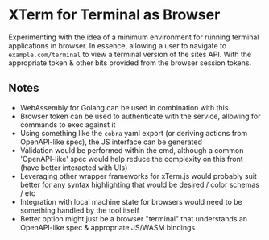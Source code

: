 # XTerm for Terminal as Browser

Experimenting with the idea of a minimum environment for running terminal applications in browser. In essence, allowing a user to navigate to `example.com/terminal` to view a terminal version of the sites API. With the appropriate token & other bits provided from the browser session tokens.

## Notes

- WebAssembly for Golang can be used in combination with this
- Browser token can be used to authenticate with the service, allowing for commands to exec against it
- Using something like the `cobra` yaml export (or deriving actions from OpenAPI-like spec), the JS interface can be generated
- Validation would be performed within the cmd, although a common 'OpenAPI-like' spec would help reduce the complexity on this front (have better interacted with UIs)
- Leveraging other wrapper frameworks for xTerm.js would probably suit better for any syntax highlighting that would be desired / color schemas / etc
- Integration with local machine state for browsers would need to be something handled by the tool itself
- Better option might just be a browser "terminal" that understands an OpenAPI-like spec & appropriate JS/WASM bindings
